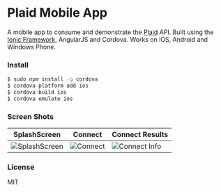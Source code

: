 # Plaid Mobile App

A mobile app to consume and demonstrate the [Plaid](https://plaid.com/) API. Built using the [Ionic Framework](http://ionicframework.com/), AngularJS and Cordova. Works on iOS, Android and Windows Phone.


### Install

```bash
$ sudo npm install -g cordova
$ cordova platform add ios
$ cordova build ios
$ cordova emulate ios
```


### Screen Shots

SplashScreen | Connect       | Connect Results
------------ | ------------- | -------------
![SplashScreen](https://github.com/pbernasconi/plaid-app/blob/master/resources/screenshots/splash.PNG) | ![Connect](https://github.com/pbernasconi/plaid-app/blob/master/resources/screenshots/connect.PNG) | ![Connect Info](https://github.com/pbernasconi/plaid-app/blob/master/resources/screenshots/connect-info.PNG)

### License

MIT
